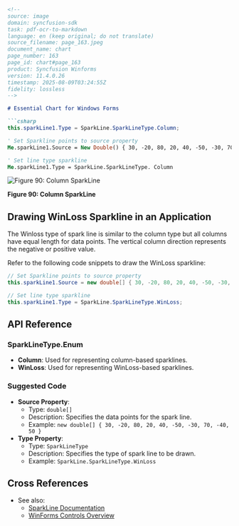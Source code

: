 ```markdown
<!--
source: image
domain: syncfusion-sdk
task: pdf-ocr-to-markdown
language: en (keep original; do not translate)
source_filename: page_163.jpeg
document_name: chart
page_number: 163
page_id: chart#page_163
product: Syncfusion Winforms
version: 11.4.0.26
timestamp: 2025-08-09T03:24:55Z
fidelity: lossless
-->

# Essential Chart for Windows Forms

```csharp
this.sparkLine1.Type = SparkLine.SparkLineType.Column;
```

```vb
' Set Sparkline points to source property
Me.sparkLine1.Source = New Double() { 30, -20, 80, 20, 40, -50, -30, 70, -40, 50 }

' Set line type sparkline
Me.sparkLine1.Type = SparkLine.SparkLineType. Column
```

![Figure 90: Column SparkLine](https://user-images.githubusercontent.com/87379766/233811063-ffeda097-5b61-4262-9617-9a739f762a08.png)

**Figure 90: Column SparkLine**

## Drawing WinLoss Sparkline in an Application

The Winloss type of spark line is similar to the column type but all columns have equal length for data points. The vertical column direction represents the negative or positive value.

Refer to the following code snippets to draw the WinLoss sparkline:

```csharp
// Set Sparkline points to source property
this.sparkLine1.Source = new double[] { 30, -20, 80, 20, 40, -50, -30, 70, -40, 50 };

// Set line type sparkline
this.sparkLine1.Type = SparkLine.SparkLineType.WinLoss;
```

## API Reference

### SparkLineType.Enum
- **Column**: Used for representing column-based sparklines.
- **WinLoss**: Used for representing WinLoss-based sparklines.

### Suggested Code
- **Source Property**:
  - Type: `double[]`
  - Description: Specifies the data points for the spark line.
  - Example: `new double[] { 30, -20, 80, 20, 40, -50, -30, 70, -40, 50 }`
- **Type Property**:
  - Type: `SparkLineType`
  - Description: Specifies the type of spark line to be drawn.
  - Example: `SparkLine.SparkLineType.WinLoss`

## Cross References

- See also:  
  - [SparkLine Documentation](#)
  - [WinForms Controls Overview](#)

<!-- tags: [chart, sparkline, windows forms, winloss] keywords: [winloss sparkline, column sparkline, data points, vertical columns, sparkline type, column type, sparkline source] -->
```